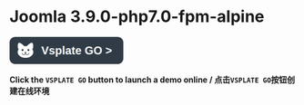 # Joomla 3.9.0-php7.0-fpm-alpine

<a href="https://www.vsplate.com/?docker-compose=https://github.com/vsplate/dcenvs/joomla/3.9.0-php7.0-fpm-alpine"><img alt="VSPLATE GO" src="https://raw.githubusercontent.com/vsplate/images/master/vsgo_btn.png" width="200px"></a>

**Click the `VSPLATE GO` button to launch a demo online / 点击`VSPLATE GO`按钮创建在线环境**